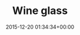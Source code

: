 ---
title:		"Wine glass"
type:		"photos"
mediatype:		"upload"
location:		"howth, Ireland"
date:		"2015-12-20 01:34:34+00:00"
album:		"people"
filename:		"francis-wine-glass.md"
series:		"family"
cl_public_id:		"people/francis-wine-glass"
cl_version:		1497005427
format:		"tiff"
bytes:		2398176
width:		1269
height:		1440
colours:
- "#1F1F1F"
- "#777777"
- "#6D6D6C"
exposure_mode:		"Auto"
program:		"Aperture-priority AE"
aperture:		"2.8"
focal_length:		"70.0 mm"
iso:		"6400"
shutter_speed:		"1/80"
metering:		"Multi-segment"
flash:		"Off, Did not fire"
white_balance:		"Custom"
colour_temp:		"2650"
has_crop:		"false"
orientation:		"Horizontal (normal)"
camera_model:		"NIKON D800"
lens_info:		"24-70mm f/2.8"
artist:		"No artist info"
x_resolution:		"300"
y_resolution:		"300"
---